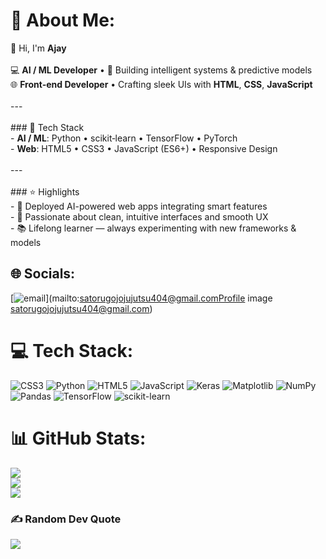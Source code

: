 # 💫 About Me:
👋 Hi, I'm **Ajay**<br><br>💻 **AI / ML Developer** • 🧠 Building intelligent systems & predictive models  <br>🌐 **Front‑end Developer** • Crafting sleek UIs with **HTML**, **CSS**, **JavaScript**  <br><br>---<br><br>### 🔧 Tech Stack<br>- **AI / ML**: Python • scikit‑learn • TensorFlow • PyTorch  <br>- **Web**: HTML5 • CSS3 • JavaScript (ES6+) • Responsive Design  <br><br>---<br><br>### ⭐ Highlights<br>- 🤖 Deployed AI-powered web apps integrating smart features  <br>- 🎨 Passionate about clean, intuitive interfaces and smooth UX  <br>- 📚 Lifelong learner — always experimenting with new frameworks & models  


## 🌐 Socials:
[![email](https://img.shields.io/badge/Email-D14836?logo=gmail&logoColor=white)](mailto:satorugojojujutsu404@gmail.comProfile image satorugojojujutsu404@gmail.com) 

# 💻 Tech Stack:
![CSS3](https://img.shields.io/badge/css3-%231572B6.svg?style=for-the-badge&logo=css3&logoColor=white) ![Python](https://img.shields.io/badge/python-3670A0?style=for-the-badge&logo=python&logoColor=ffdd54) ![HTML5](https://img.shields.io/badge/html5-%23E34F26.svg?style=for-the-badge&logo=html5&logoColor=white) ![JavaScript](https://img.shields.io/badge/javascript-%23323330.svg?style=for-the-badge&logo=javascript&logoColor=%23F7DF1E) ![Keras](https://img.shields.io/badge/Keras-%23D00000.svg?style=for-the-badge&logo=Keras&logoColor=white) ![Matplotlib](https://img.shields.io/badge/Matplotlib-%23ffffff.svg?style=for-the-badge&logo=Matplotlib&logoColor=black) ![NumPy](https://img.shields.io/badge/numpy-%23013243.svg?style=for-the-badge&logo=numpy&logoColor=white) ![Pandas](https://img.shields.io/badge/pandas-%23150458.svg?style=for-the-badge&logo=pandas&logoColor=white) ![TensorFlow](https://img.shields.io/badge/TensorFlow-%23FF6F00.svg?style=for-the-badge&logo=TensorFlow&logoColor=white) ![scikit-learn](https://img.shields.io/badge/scikit--learn-%23F7931E.svg?style=for-the-badge&logo=scikit-learn&logoColor=white)
# 📊 GitHub Stats:
![](https://github-readme-stats.vercel.app/api?username=satorugojo404&theme=dark&hide_border=false&include_all_commits=false&count_private=false)<br/>
![](https://nirzak-streak-stats.vercel.app/?user=satorugojo404&theme=dark&hide_border=false)<br/>
![](https://github-readme-stats.vercel.app/api/top-langs/?username=satorugojo404&theme=dark&hide_border=false&include_all_commits=false&count_private=false&layout=compact)

### ✍️ Random Dev Quote
![](https://quotes-github-readme.vercel.app/api?type=horizontal&theme=radical)

<!-- Proudly created with GPRM ( https://gprm.itsvg.in ) -->
